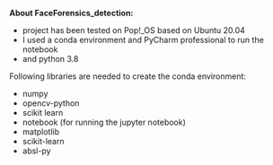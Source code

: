 **About FaceForensics_detection:**
- project has been tested on Pop!_OS based on Ubuntu 20.04 
- I used a conda environment and PyCharm professional to run the notebook
- and python 3.8

Following libraries are needed to create the conda environment:
- numpy
- opencv-python
- scikit learn
- notebook (for running the jupyter notebook)
- matplotlib
- scikit-learn
- absl-py